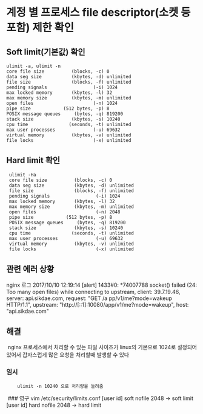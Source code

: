 # 계정 별 프로세스 file descriptor(소켓 등 포함) 제한 확인

## Soft limit(기본값) 확인
    ulimit -a, ulimit -n
    core file size          (blocks, -c) 0 
    data seg size           (kbytes, -d) unlimited 
    file size               (blocks, -f) unlimited 
    pending signals                 (-i) 1024 
    max locked memory       (kbytes, -l) 32 
    max memory size         (kbytes, -m) unlimited 
    open files                      (-n) 1024 
    pipe size            (512 bytes, -p) 8 
    POSIX message queues     (bytes, -q) 819200 
    stack size              (kbytes, -s) 10240 
    cpu time               (seconds, -t) unlimited 
    max user processes              (-u) 69632 
    virtual memory          (kbytes, -v) unlimited 
    file locks                      (-x) unlimited 
  
## Hard limit 확인
     ulimit -Ha
     core file size          (blocks, -c) 0 
     data seg size           (kbytes, -d) unlimited 
     file size               (blocks, -f) unlimited 
     pending signals                 (-i) 1024 
     max locked memory       (kbytes, -l) 32 
     max memory size         (kbytes, -m) unlimited 
     open files                      (-n) 2048 
     pipe size            (512 bytes, -p) 8 
     POSIX message queues     (bytes, -q) 819200 
     stack size              (kbytes, -s) 10240 
     cpu time               (seconds, -t) unlimited 
     max user processes              (-u) 69632 
     virtual memory          (kbytes, -v) unlimited 
     file locks                      (-x) unlimited 

## 관련 에러 상황
  nginx 로그
    2017/10/10 12:19:14 [alert] 1433#0: *74007788 socket() failed (24: Too many open files) while connecting to upstream, client: 39.7.19.46, server: api.sikdae.com, request: "GET /a
    pp/v1/me?mode=wakeup HTTP/1.1", upstream: "http://[::1]:10080/app/v1/me?mode=wakeup", host: "api.sikdae.com"

## 해결
  nginx 프로세스에서 처리할 수 있는 파일 사이즈가 linux의 기본으로 1024로 설정되어있어서 갑자스럽게 많은 요청을 처리할때 발생할 수 있다
  
  ### 임시
        ulimit -n 10240 으로 처리량을 늘려줌
  
  ### 영구
        vim /etc/security/limits.conf 
        [user id]         soft    nofile          2048 -> soft limit 
        [user id]         hard    nofile          2048 -> hard limit 

  
  
